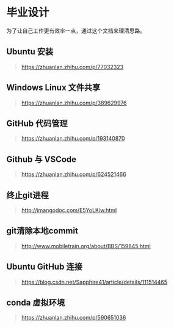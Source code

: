 # 毕业设计
为了让自己工作更有效率一点，通过这个文档来理清思路。
## Ubuntu 安装
> https://zhuanlan.zhihu.com/p/77032323
## Windows Linux 文件共享
> https://zhuanlan.zhihu.com/p/389629976
## GitHub 代码管理
> https://zhuanlan.zhihu.com/p/193140870
## Github 与 VSCode
> https://zhuanlan.zhihu.com/p/624521466
## 终止git进程
> http://imangodoc.com/E5YoLKiw.html
## git清除本地commit
> http://www.mobiletrain.org/about/BBS/159845.html
## Ubuntu GitHub 连接
> https://blog.csdn.net/Sapphire41/article/details/111514465
## conda 虚拟环境
> https://zhuanlan.zhihu.com/p/590651036
> 